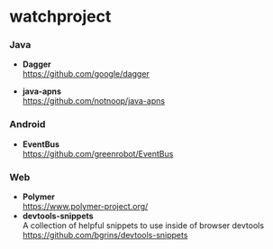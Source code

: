 watchproject
============

### Java
* **Dagger**  
  https://github.com/google/dagger
    
* **java-apns**  
  https://github.com/notnoop/java-apns

### Android
* **EventBus**  
  https://github.com/greenrobot/EventBus


### Web
* **Polymer**  
  https://www.polymer-project.org/
* **devtools-snippets**  
  A collection of helpful snippets to use inside of browser devtools  
  https://github.com/bgrins/devtools-snippets

